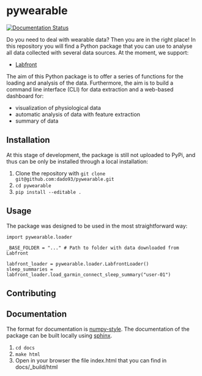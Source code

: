 # pywearable
[![Documentation Status](https://readthedocs.org/projects/pywearable/badge/?version=latest)](https://pywearable.readthedocs.io/en/latest/?badge=latest)

Do you need to deal with wearable data? Then you are in the right place!
In this repository you will find a Python package that you can use to analyse all data collected with several data sources. At the moment, we support:
- [Labfront](https://labfront.com/)

The aim of this Python package is to offer a series of functions for the loading and analysis of the data. Furthermore, the aim is to build a command line interface (CLI) for data extraction and a web-based dashboard for:
- visualization of physiological data
- automatic analysis of data with feature extraction
- summary of data

## Installation
At this stage of development, the package is still not uploaded to PyPi, and thus can be only be installed through a local installation:

1. Clone the repository with `git clone git@github.com:dado93/pywearable.git`
2. `cd pywearable`
3. `pip install --editable .`

## Usage
The package was designed to be used in the most straightforward way:

```
import pywearable.loader

_BASE_FOLDER = "..." # Path to folder with data downloaded from Labfront

labfront_loader = pywearable.loader.LabfrontLoader()
sleep_summaries = labfront_loader.load_garmin_connect_sleep_summary("user-01")
```

## Contributing

## Documentation
The format for documentation is [numpy-style](https://numpydoc.readthedocs.io/en/latest/format.html).
The documentation of the package can be built locally using [sphinx](www.sphinx-doc.org).
1. `cd docs`
2. `make html`
3. Open in your browser the file index.html that you can find in docs/_build/html
